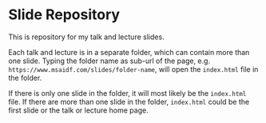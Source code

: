 # Slide Repository

This is repository for my talk and lecture slides. 

Each talk and lecture is in a separate folder, which can contain more than one slide. Typing the folder name as sub-url of the page, e.g. `https://www.msaidf.com/slides/folder-name`, will open the `index.html` file in the folder. 

If there is only one slide in the folder, it will most likely be the `index.html` file. If there are more than one slide in the folder, `index.html` could be the first slide or the talk or lecture home page. 
